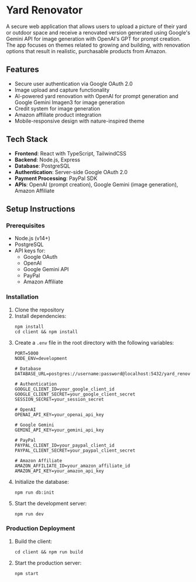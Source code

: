 # Yard Renovator

A secure web application that allows users to upload a picture of their yard or outdoor space and receive a renovated version generated using Google's Gemini API for image generation with OpenAI's GPT for prompt creation. The app focuses on themes related to growing and building, with renovation options that result in realistic, purchasable products from Amazon.

## Features

- Secure user authentication via Google OAuth 2.0
- Image upload and capture functionality
- AI-powered yard renovation with OpenAI for prompt generation and Google Gemini Imagen3 for image generation
- Credit system for image generation
- Amazon affiliate product integration
- Mobile-responsive design with nature-inspired theme

## Tech Stack

- **Frontend**: React with TypeScript, TailwindCSS
- **Backend**: Node.js, Express
- **Database**: PostgreSQL
- **Authentication**: Server-side Google OAuth 2.0
- **Payment Processing**: PayPal SDK
- **APIs**: OpenAI (prompt creation), Google Gemini (image generation), Amazon Affiliate

## Setup Instructions

### Prerequisites

- Node.js (v14+)
- PostgreSQL
- API keys for:
  - Google OAuth
  - OpenAI
  - Google Gemini API
  - PayPal
  - Amazon Affiliate

### Installation

1. Clone the repository
2. Install dependencies:
   ```
   npm install
   cd client && npm install
   ```
3. Create a `.env` file in the root directory with the following variables:
   ```
   PORT=5000
   NODE_ENV=development
   
   # Database
   DATABASE_URL=postgres://username:password@localhost:5432/yard_renovator
   
   # Authentication
   GOOGLE_CLIENT_ID=your_google_client_id
   GOOGLE_CLIENT_SECRET=your_google_client_secret
   SESSION_SECRET=your_session_secret
   
   # OpenAI
   OPENAI_API_KEY=your_openai_api_key
   
   # Google Gemini
   GEMINI_API_KEY=your_gemini_api_key
   
   # PayPal
   PAYPAL_CLIENT_ID=your_paypal_client_id
   PAYPAL_CLIENT_SECRET=your_paypal_client_secret
   
   # Amazon Affiliate
   AMAZON_AFFILIATE_ID=your_amazon_affiliate_id
   AMAZON_API_KEY=your_amazon_api_key
   ```
4. Initialize the database:
   ```
   npm run db:init
   ```
5. Start the development server:
   ```
   npm run dev
   ```

### Production Deployment

1. Build the client:
   ```
   cd client && npm run build
   ```
2. Start the production server:
   ```
   npm start
   ```
